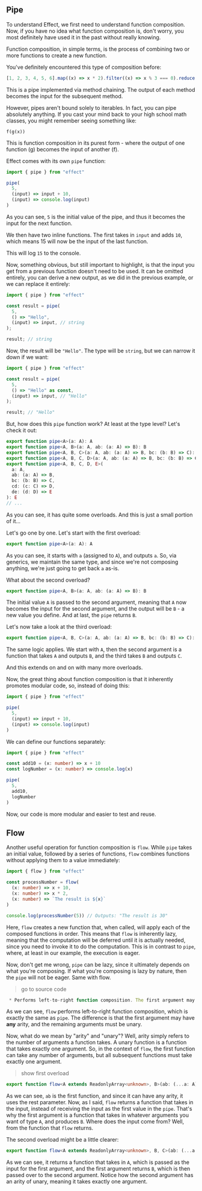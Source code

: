 ## Pipe

To understand Effect, we first need to understand function composition. Now, if you have no idea what function composition is, don't worry, you most definitely have used it in the past without really knowing. 

Function composition, in simple terms, is the process of combining two or more functions to create a new function.

You've definitely encountered this type of composition before:

```ts
[1, 2, 3, 4, 5, 6].map((x) => x * 2).filter((x) => x % 3 === 0).reduce((acc, x) => acc + x, 0);
```

This is a pipe implemented via method chaining. The output of each method becomes the input for the subsequent method.

However, pipes aren't bound solely to iterables. In fact, you can pipe absolutely anything. If you cast your mind back to your high school math classes, you might remember seeing something like:

```
f(g(x))
```

This is function composition in its purest form - where the output of one function (g) becomes the input of another (f).

Effect comes with its own `pipe` function:

```ts
import { pipe } from "effect"

pipe(
  5,
  (input) => input + 10,
  (input) => console.log(input)
)
```

As you can see, `5` is the initial value of the pipe, and thus it becomes the input for the next function.

We then have two inline functions. The first takes in `input` and adds `10`, which means 15 will now be the input of the last function.

This will log `15` to the console.

Now, something obvious, but still important to highlight, is that the input you get from a previous function doesn't need to be used. It can be omitted entirely, you can derive a new output, as we did in the previous example, or we can replace it entirely:

```ts
import { pipe } from "effect"

const result = pipe(
  5,
  () => "Hello",
  (input) => input, // string
);

result; // string
```

Now, the result will be `"Hello"`. The type will be `string`, but we can narrow it down if we want:

```ts
import { pipe } from "effect"

const result = pipe(
  5,
  () => "Hello" as const,
  (input) => input, // "Hello"
);

result; // "Hello"
```

But, how does this `pipe` function work? At least at the type level? Let's check it out:

```ts
export function pipe<A>(a: A): A
export function pipe<A, B>(a: A, ab: (a: A) => B): B
export function pipe<A, B, C>(a: A, ab: (a: A) => B, bc: (b: B) => C): C
export function pipe<A, B, C, D>(a: A, ab: (a: A) => B, bc: (b: B) => C, cd: (c: C) => D): D
export function pipe<A, B, C, D, E>(
  a: A,
  ab: (a: A) => B,
  bc: (b: B) => C,
  cd: (c: C) => D,
  de: (d: D) => E
): E
// ...
```

As you can see, it has quite some overloads. And this is just a small portion of it...

Let's go one by one. Let's start with the first overload:

```ts
export function pipe<A>(a: A): A
```

As you can see, it starts with `a` (assigned to `A`), and outputs `a`. So, via generics, we maintain the same type, and since we're not composing anything, we're just going to get back `a` as-is.

What about the second overload?

```ts
export function pipe<A, B>(a: A, ab: (a: A) => B): B
```

The initial value `A` is passed to the second argument, meaning that `A` now becomes the input for the second argument, and the output will be `B` - a new value you define. And at last, the `pipe` returns `B`.

Let's now take a look at the third overload:

```ts
export function pipe<A, B, C>(a: A, ab: (a: A) => B, bc: (b: B) => C): C
```

The same logic applies. We start with `A`, then the second argument is a function that takes `A` and outputs `B`, and the third takes `B` and outputs `C`.

And this extends on and on with many more overloads.

Now, the great thing about function composition is that it inherently promotes modular code, so, instead of doing this:

```ts
import { pipe } from "effect"

pipe(
  5,
  (input) => input + 10,
  (input) => console.log(input)
)
```

We can define our functions separately:

```ts
import { pipe } from "effect"

const add10 = (x: number) => x + 10
const logNumber = (x: number) => console.log(x)

pipe(
  5,
  add10,
  logNumber
)
```

Now, our code is more modular and easier to test and reuse.

## Flow

Another useful operation for function composition is `flow`. While `pipe` takes an initial value, followed by a series of functions, `flow` combines functions without applying them to a value immediately:

```ts
import { flow } from "effect"

const processNumber = flow(
  (x: number) => x + 10,
  (x: number) => x * 2,
  (x: number) => `The result is ${x}`
)

console.log(processNumber(5)) // Outputs: "The result is 30"
```

Here, `flow` creates a new function that, when called, will apply each of the composed functions in order. This means that `flow` is inherently lazy, meaning that the computation will be deferred until it is actually needed, since you need to invoke it to do the computation. This is in contrast to `pipe`, where, at least in our example, the execution is eager.

Now, don't get me wrong, `pipe` can be lazy, since it ultimately depends on what you're composing. If what you're composing is lazy by nature, then the `pipe` will not be eager. Same with flow.

> go to source code

```ts
 * Performs left-to-right function composition. The first argument may have any arity, the remaining arguments must be unary.
```

As we can see, `flow` performs left-to-right function composition, which is exactly the same as `pipe`. The difference is that the first argument may have **any** arity, and the remaining arguments must be unary.

Now, what do we mean by "arity" and "unary"? Well, arity simply refers to the number of arguments a function takes. A unary function is a function that takes exactly one argument. So, in the context of `flow`, the first function can take any number of arguments, but all subsequent functions must take exactly one argument.

> show first overload

```ts
export function flow<A extends ReadonlyArray<unknown>, B>(ab: (...a: A) => B): (...a: A) => B
```

As we can see, `ab` is the first function, and since it can have any arity, it uses the rest parameter. Now, as I said, `flow` returns a function that takes in the input, instead of receiving the input as the first value in the `pipe`. That's why the first argument is a function that takes in whatever arguments you want of type `A`, and produces `B`. Where does the input come from? Well, from the function that `flow` returns.

The second overload might be a little clearer:

```ts
export function flow<A extends ReadonlyArray<unknown>, B, C>(ab: (...a: A) => B, bc: (b: B) => C): (...a: A) => C
```

As we can see, it returns a function that takes in `A`, which is passed as the input for the first argument, and the first argument returns `B`, which is then passed over to the second argument. Notice how the second argument has an arity of unary, meaning it takes exactly one argument.